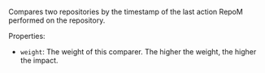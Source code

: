 ﻿Compares two repositories by the timestamp of the last action RepoM performed on the repository.

Properties:

- `weight`: The weight of this comparer. The higher the weight, the higher the impact.
